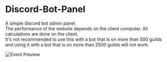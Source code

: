 # Discord-Bot-Panel
A simple discord bot admin panel.  
The performance of the website depends on the client computer. All calculations are done on the client.  
It's not recommended to use this with a bot that is on more than 500 guilds and using it with a bot that is on more than 2500 guilds will not work.  
  
![Event Preview](https://prnt.sc/tvowin.png)
